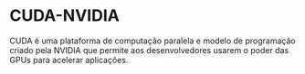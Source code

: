 # CUDA-NVIDIA
CUDA é uma plataforma de computação paralela e modelo de programação criado pela NVIDIA que permite aos desenvolvedores usarem o poder das GPUs para acelerar aplicações.
